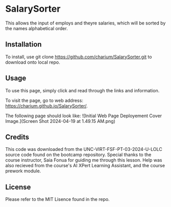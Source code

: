 # SalarySorter
This allows the input of employs and theyre salaries, which will be sorted by the names alphabetical order.  

## Installation

To install, use git clone https://github.com/charium/SalarySorter.git to download onto local repo. 

## Usage

To use this page, simply click and read through the links and information.

To visit the page, go to web address: https://charium.github.io/SalarySorter/. 

The following page should look like: 
![Initial Web Page Deployement Cover Image.](Screen Shot 2024-04-19 at 1.49.15 AM.png)

## Credits

This code was downloaded from the UNC-VIRT-FSF-PT-03-2024-U-LOLC source code found on the bootcamp repository. Special thanks to the course instructor, Saia Fonua for guiding me through this lesson. Help was also recieved from the course's AI XPert Learning Assistant, and the course prework module. 

## License

Please refer to the MIT Lisence found in the repo.
